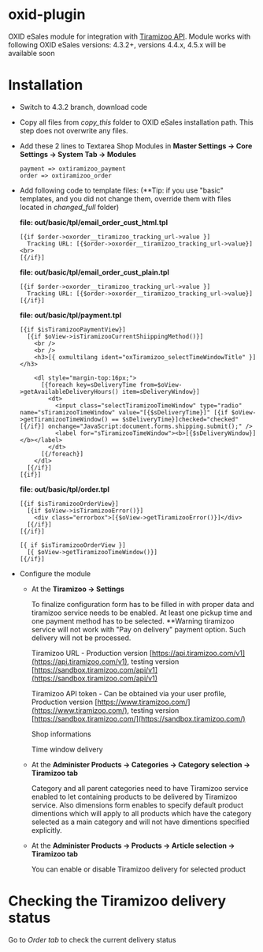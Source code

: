 oxid-plugin
===============

OXID eSales module for integration with [Tiramizoo API](http://dev.tiramizoo.com/).
Module works with following OXID eSales versions: 4.3.2+, versions 4.4.x, 4.5.x will be available soon

# Installation #

*	Switch to 4.3.2 branch, download code

*   Copy all files from *copy_this* folder to OXID eSales installation path. This step does not overwrite any files.

*   Add these 2 lines to Textarea Shop Modules in **Master Settings -> Core Settings -> System Tab -> Modules**

    ```
    payment => oxtiramizoo_payment
    order => oxtiramizoo_order
    ```

*   Add following code to template files: (**Tip: if you use "basic" templates, and you did not change them, override them with files located in *changed_full* folder)

    **file: out/basic/tpl/email_order_cust_html.tpl**

    ```
    [{if $order->oxorder__tiramizoo_tracking_url->value }]
      Tracking URL: [{$order->oxorder__tiramizoo_tracking_url->value}]<br>
    [{/if}]

    ```

    **file: out/basic/tpl/email_order_cust_plain.tpl**

    ```
    [{if $order->oxorder__tiramizoo_tracking_url->value }]
      Tracking URL: [{$order->oxorder__tiramizoo_tracking_url->value}]
    [{/if}]

    ```

    **file: out/basic/tpl/payment.tpl**

    ```
    [{if $isTiramizooPaymentView}]
      [{if $oView->isTiramizooCurrentShiippingMethod()}]
        <br />
        <br />
        <h3>[{ oxmultilang ident="oxTiramizoo_selectTimeWindowTitle" }]</h3>

        <dl style="margin-top:16px;">
          [{foreach key=sDeliveryTime from=$oView->getAvailableDeliveryHours() item=sDeliveryWindow}]
            <dt>
              <input class="selectTiramizooTimeWindow" type="radio" name="sTiramizooTimeWindow" value="[{$sDeliveryTime}]" [{if $oView->getTiramizooTimeWindow() == $sDeliveryTime}]checked="checked"[{/if}] onchange="JavaScript:document.forms.shipping.submit();" />
              <label for="sTiramizooTimeWindow"><b>[{$sDeliveryWindow}]</b></label>
            </dt>
          [{/foreach}]
        </dl>
      [{/if}]
    [{if}]

    ```

    **file: out/basic/tpl/order.tpl**


    ```
    [{if $isTiramizooOrderView}]
      [{if $oView->isTiramizooError()}]
        <div class="errorbox">[{$oView->getTiramizooError()}]</div>
      [{/if}]
    [{/if}]

    [{ if $isTiramizooOrderView }]
      [{ $oView->getTiramizooTimeWindow()}]
    [{/if}]

    ```



*   Configure the module
    -   At the **Tiramizoo -> Settings**

        To finalize configuration form has to be filled in with proper data and tiramizoo service needs to be enabled. At least one pickup time and one payment method has to be selected. **Warning tiramizoo service will not work with "Pay on delivery" payment option. Such delivery will not be processed.

        Tiramizoo URL - Production version [https://api.tiramizoo.com/v1](https://api.tiramizoo.com/v1), testing version [https://sandbox.tiramizoo.com/api/v1](https://sandbox.tiramizoo.com/api/v1)

        Tiramizoo API token - Can be obtained via your user profile, Production version [https://www.tiramizoo.com/](https://www.tiramizoo.com/), testing version [https://sandbox.tiramizoo.com/](https://sandbox.tiramizoo.com/)

        Shop informations

        Time window delivery

    -   At the **Administer Products -> Categories -> Category selection -> Tiramizoo tab**

        Category and all parent categories need to have Tiramizoo service enabled to let containing products to be delivered by Tiramizoo service. Also dimensions form enables to specify default product dimentions which will apply to all products which have the category selected as a main category and will not have dimentions specified explicitly.

    -   At the **Administer Products -> Products -> Article selection -> Tiramizoo tab**

        You can enable or disable Tiramizoo delivery for selected product

# Checking the Tiramizoo delivery status #

Go to *Order tab* to check the current delivery status